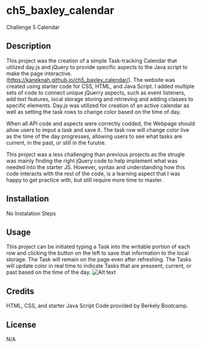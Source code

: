 # ch5_baxley_calendar

Challenge 5 Calendar

## Description

This project was the creation of a simple Task-tracking Calendar that utilized day.js and jQuery to provide specific aspects to the Java script to make the page interactive. (https://kaneknah.github.io/ch5_baxley_calendar/). The website was created using starter code for CSS, HTML, and Java Script. I added multiple sets of code to connect unique jQuerry aspects, such as event listeners, add text features, local storage storing and retrieving and adding classes to specific elements. Day.js was utilized for creation of an active calendar as well as setting the task rows to change color based on the time of day.

When all API code and aspects were correctly codded, the Webpage should allow users to imput a task and save it. The task row will change color live as the time of the day progresses, allowing users to see what tasks are current, in the past, or still in the furutre.

This project was a less challenging than previous projects as the strugle was mainly finding the right jQuery code to help implement what was needed into the starter JS. However, syntax and understanding how this code interacts with the rest of the code, is a learning aspect that I was happy to get practice with, but still require more time to master.

## Installation

No Instalation Steps

## Usage

This project can be initiated typing a Task into the writable portion of each row and clicking the button on the left to save that information to the local storage. The Task will remain on the page even after refreshing. The Tasks will update color in real time to indicate Tasks that are pressent, current, or past based on the time of the day.
![Alt text](/Assets/03-javascript-homework-demo.png)

## Credits

HTML, CSS, and starter Java Script Code provided by Berkely Bootcamp.

## License

N/A
